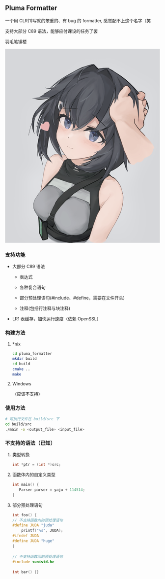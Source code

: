 ## Pluma Formatter

一个用 CLR(1)写就的笨重的、有 bug 的 formatter, 感觉配不上这个名字（笑

支持大部分 C89 语法，能够应付课设的任务了罢

羽毛笔镇楼

![pluma](img/pluma2.png)

### 支持功能

- 大部分 C89 语法

  - 表达式

  - 各种复合语句

  - 部分预处理语句(#include、#define，需要在文件开头)

  - 注释(包括行注释与块注释)

- LR1 表缓存，加快运行速度（依赖 OpenSSL）

### 构建方法

1. \*nix

   ```bash
   cd pluma_formatter
   mkdir build
   cd build
   cmake ..
   make
   ```

2. Windows

   （应该不支持）

### 使用方法

```bash
# 可执行文件在 build/src 下
cd build/src
./main -o <output_file> <input_file>
```

### 不支持的语法（已知）

1. 类型转换

   ```c
   int *ptr = (int *)src;
   ```

2. 函数体内的自定义类型

   ```c
   int main() {
      Parser parser = yaju + 114514;
   }
   ```

3. 部分预处理语句

   ```c
   int foo() {
   // 不支持函数内的预处理语句
   #define JUDA "juda"
       printf("%s", JUDA);
   #ifndef JUDA
   #define JUDA "huge"
   }

   // 不支持函数间的预处理语句
   #include <unistd.h>

   int bar() {}
   ```
